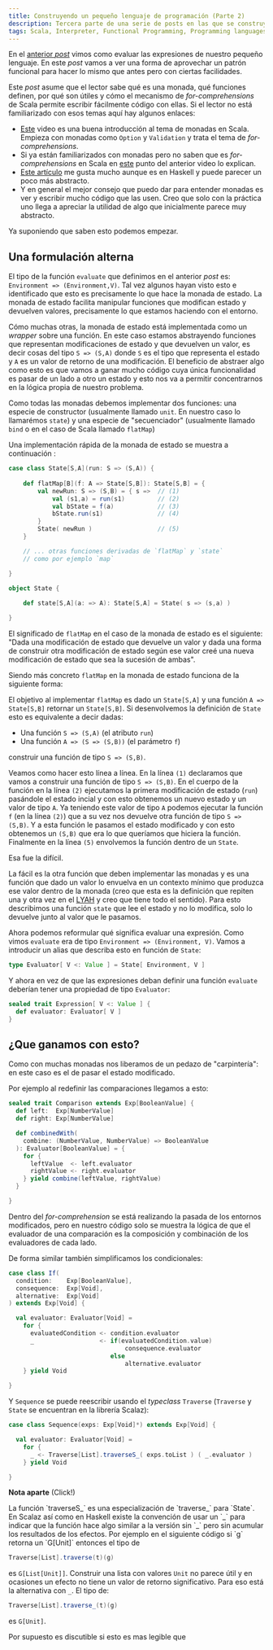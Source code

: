 ```yaml
---
title: Construyendo un pequeño lenguaje de programación (Parte 2)
description: Tercera parte de una serie de posts en las que se construye un pequeño lenguaje de programación usando Scala
tags: Scala, Interpreter, Functional Programming, Programming languages, State Monad, Construyendo un pequeño lenguaje
---
```


En el [anterior _post_]() vimos como evaluar las expresiones de nuestro pequeño lenguaje. En este _post_ vamos a ver una forma de aprovechar un patrón funcional para hacer lo mismo que antes pero con ciertas facilidades.

Este _post_ asume que el lector sabe qué es una monada, qué funciones definen, por qué son útiles y cómo el mecanismo de _for-comprehensions_ de Scala permite escribir fácilmente código con ellas. Si el lector no está familiarizado con esos temas aquí hay algunos enlaces:

* [Este](https://www.youtube.com/watch?v=Mw_Jnn_Y5iA) video es una buena introducción al tema de monadas en Scala. Empieza con monadas como `Option` y `Validation` y trata el tema de _for-comprehensions_.
* Si ya están familiarizados con monadas pero no saben que es _for-comprehensions_ en Scala en [este](https://youtu.be/Mw_Jnn_Y5iA?t=20m39s) punto del anterior video lo explican.
* [Este artículo](http://blog.jle.im/entry/inside-my-world-ode-to-functor-and-monad.html) me gusta mucho aunque es en Haskell y puede parecer un poco más abstracto.
* Y en general el mejor consejo que puedo dar para entender monadas es ver y escribir mucho código que las usen. Creo que solo con la práctica uno llega a apreciar la utilidad de algo que inicialmente parece muy abstracto.

Ya suponiendo que saben esto podemos empezar.

## Una formulación alterna

El tipo de la función `evaluate` que definimos en el anterior _post_ es: `Environment => (Environment,V)`. Tal vez algunos hayan visto esto e identificado que esto es precisamente lo que hace la monada de estado. La monada de estado facilita manipular funciones que modifican estado y devuelven valores, precisamente lo que estamos haciendo con el entorno. 

Cómo muchas otras, la monada de estado está implementada como un _wrapper_ sobre una función. En este caso estamos abstrayendo funciones que representan modificaciones de estado y que devuelven un valor, es decir cosas del tipo `S => (S,A)` donde `S` es el tipo que representa el estado y `A` es un valor de retorno de una modificación. El beneficio de abstraer algo como esto es que vamos a ganar mucho código cuya única funcionalidad es pasar de un lado a otro un estado y esto nos va a permitir concentrarnos en la lógica propia de nuestro problema.

Como todas las monadas debemos implementar dos funciones: una especie de constructor (usualmente llamado `unit`. En nuestro caso lo llamarémos `state`) y una especie de "secuenciador" (usualmente llamado `bind` o en el caso de Scala llamado `flatMap`)

Una implementación rápida de la monada de estado se muestra a continuación :

```scala
case class State[S,A](run: S => (S,A)) {
    
    def flatMap[B](f: A => State[S,B]): State[S,B] = {
        val newRun: S => (S,B) = { s =>  // (1)
            val (s1,a) = run(s1)         // (2)
            val bState = f(a)            // (3)
            bState.run(s1)               // (4)
        }
        State( newRun )                  // (5)
    }

    // ... otras funciones derivadas de `flatMap` y `state` 
    // como por ejemplo `map`

}

object State {
    
    def state[S,A](a: => A): State[S,A] = State( s => (s,a) )

}
```

El significado de `flatMap` en el caso de la monada de estado es el siguiente: "Dada una modificación de estado que devuelve un valor y dada una forma de construir otra modificación de estado según ese valor creé una nueva modificación de estado que sea la sucesión de ambas".

Siendo más concreto `flatMap` en la monada de estado funciona de la siguiente forma:

El objetivo al implementar `flatMap` es dado un `State[S,A]` y una función `A => State[S,B]` retornar un `State[S,B]`. Si desenvolvemos la definición de `State` esto es equivalente a decir dadas: 

* Una función `S => (S,A)` (el atributo `run`)
* Una función `A => (S => (S,B))` (el parámetro `f`)

construir una función de tipo `S => (S,B)`.

Veamos como hacer esto línea a línea. En la línea `(1)` declaramos que vamos a construir una función de tipo `S => (S,B)`. En el cuerpo de la función en la línea `(2)` ejecutamos la primera modificación de estado (`run`) pasándole el estado incial y con esto obtenemos un nuevo estado y un valor de tipo `A`. Ya teniendo este valor de tipo `A` podemos ejecutar la función `f` (en la línea `(2)`) que a su vez nos devuelve otra función de tipo `S => (S,B)`. Y a esta función le pasamos el estado modificado y con esto obtenemos un `(S,B)` que era lo que queríamos que hiciera la función. Finalmente en la línea `(5)` envolvemos la función dentro de un `State`.

Esa fue la difícil.

La fácil es la otra función que deben implementar las monadas y es una función que dado un valor lo envuelva en un contexto mínimo que produzca ese valor dentro de la monada (creo que esta es la definición que repiten una y otra vez en el [LYAH](http://learnyouahaskell.com/chapters) y creo que tiene todo el sentido). Para esto describimos una función `state` que lee el estado y no lo modifica, solo lo devuelve junto al valor que le pasamos.

Ahora podemos reformular qué significa evaluar una expresión. Como vimos `evaluate` era de tipo `Environment => (Environment, V)`. Vamos a introducir un alias que describa esto en función de `State`:

```scala
type Evaluator[ V <: Value ] = State[ Environment, V ]
```

Y ahora en vez de que las expresiones deban definir una función `evaluate` deberían tener una propiedad de tipo `Evaluator`:

```scala
sealed trait Expression[ V <: Value ] {
  def evaluator: Evaluator[ V ]
}
```

## ¿Que ganamos con esto?

Como con muchas monadas nos liberamos de un pedazo de "carpintería": en este caso es el de pasar el estado modificado. 

Por ejemplo al redefinir las comparaciones llegamos a esto:

```scala
sealed trait Comparison extends Exp[BooleanValue] {
  def left:  Exp[NumberValue]
  def right: Exp[NumberValue]

  def combinedWith(
    combine: (NumberValue, NumberValue) => BooleanValue
  ): Evaluator[BooleanValue] = {
    for {
      leftValue  <- left.evaluator
      rightValue <- right.evaluator
    } yield combine(leftValue, rightValue)
  }

}
```

Dentro del _for-comprehension_ se está realizando la pasada de los entornos modificados, pero en nuestro código solo se muestra la lógica de que el evaluador de una comparación es la composición y combinación de los evaluadores de cada lado.

De forma similar también simplificamos los condicionales:

```scala
case class If(
  condition:    Exp[BooleanValue],
  consequence:  Exp[Void],
  alternative:  Exp[Void]
) extends Exp[Void] {

  val evaluator: Evaluator[Void] =
    for {
      evaluatedCondition <- condition.evaluator
      _                  <- if(evaluatedCondition.value) 
                                consequence.evaluator 
                            else 
                                alternative.evaluator
    } yield Void

}
```

Y `Sequence` se puede reescribir usando el _typeclass_ `Traverse` (`Traverse` y `State` se encuentran en la librería Scalaz):

```scala
case class Sequence(exps: Exp[Void]*) extends Exp[Void] {

  val evaluator: Evaluator[Void] =
    for {
      _ <- Traverse[List].traverseS_( exps.toList ) ( _.evaluator )
    } yield Void

}
```
<div class="note">
<p class="clickable aside-header"><strong>Nota aparte</strong> <span>(Click!)</span></p>

<div class="note-content">
La función `traverseS_` es una especialización de `traverse_` para `State`. En Scalaz así como en Haskell existe la convención de usar un `_` para indicar que la función hace algo similar a la versión sin `_` pero sin acumular los resultados de los efectos. Por ejemplo en el siguiente código si `g` retorna un `G[Unit]` entonces el tipo de 

```scala
Traverse[List].traverse(t)(g)
``` 

es `G[List[Unit]]`. Construir una lista con valores `Unit` no parece útil y en ocasiones un efecto no tiene un valor de retorno significativo. Para eso está la alternativa con `_`. El tipo de: 

```scala
Traverse[List].traverse_(t)(g)
``` 

 es `G[Unit]`.
</div>
</div>

Por supuesto es discutible si esto es mas legible que 